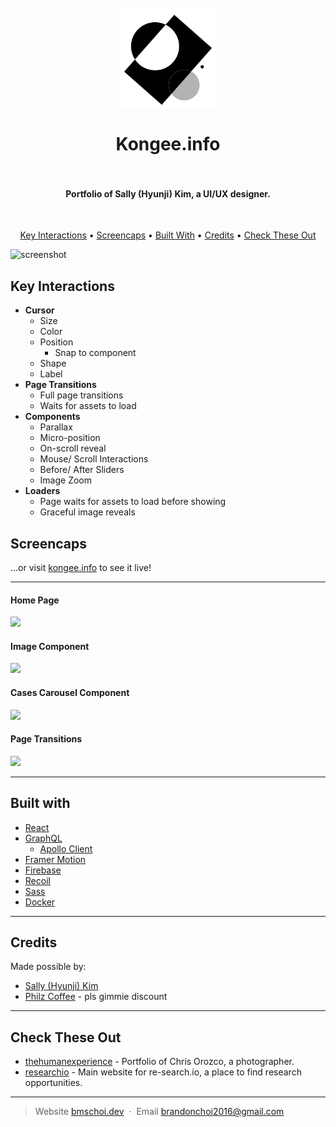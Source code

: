 
<h1 align="center">
  <br>
  <a href="https://kongee.info/"><img src="https://github.com/awesomechoi11/kongee/blob/main/public/logo512.png?raw=true" alt="Markdownify" width="160"></a>
  <br>
  <br>
  Kongee.info
  <br>
  <br>
</h1>

<h4 align="center">Portfolio of Sally (Hyunji) Kim, a UI/UX designer. </h4>
<br>


<p align="center">
  <a href="#key-interactions">Key Interactions</a> •
  <a href="#screencaps">Screencaps</a> •
  <a href="#built-with">Built With</a> •
  <a href="#credits">Credits</a> •
  <a href="#check-these-out">Check These Out</a>
</p>

![screenshot](https://cdn.bmschoi.dev/kongee/readme/homepage.gif)

## Key Interactions

* **Cursor**
    - Size
    - Color
    - Position
    	- Snap to component
    - Shape
    - Label
* **Page Transitions**
    - Full page transitions
    - Waits for assets to load
* **Components**
	- Parallax
    - Micro-position
    - On-scroll reveal
    - Mouse/ Scroll Interactions
    - Before/ After Sliders
    - Image Zoom
* **Loaders**
    - Page waits for assets to load before showing
    - Graceful image reveals




## Screencaps
...or visit [kongee.info](https://kongee.info/) to see it live!

---
#### **Home Page**
![](https://cdn.bmschoi.dev/kongee/readme/homepage.gif)

#### **Image Component**
![](https://cdn.bmschoi.dev/kongee/readme/image%20interaction.gif)

#### **Cases Carousel Component**
![](https://cdn.bmschoi.dev/kongee/readme/casescarousel.gif)

#### **Page Transitions**
![](https://cdn.bmschoi.dev/kongee/readme/page%20transitions.gif)

---
## Built with 

- [React](https://github.com/facebook/react)
- [GraphQL](https://github.com/graphql/graphql-js)
	- [Apollo Client](https://www.apollographql.com/)
- [Framer Motion](https://github.com/framer/motion)
- [Firebase](https://github.com/firebase/firebase-js-sdk)
- [Recoil](https://github.com/facebookexperimental/Recoil)
- [Sass](https://github.com/sass/node-sass)
- [Docker](https://www.docker.com/)
---

## Credits

Made possible by:

- [Sally (Hyunji) Kim](https://kongee.info/)
- [Philz Coffee](https://www.philzcoffee.com/) - pls gimmie discount


---
## Check These Out

- [thehumanexperience](https://github.com/awesomechoi11/thehumanexperience) - Portfolio of Chris Orozco, a photographer.
- [researchio](https://github.com/awesomechoi11/researchio) - Main website for re-search.io, a place to find research opportunities.

---

> Website [bmschoi.dev](https://bmschoi.dev) &nbsp;&middot;&nbsp;
> Email [brandonchoi2016@gmail.com](mailto:brandonchoi2016@gmail.com)

